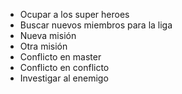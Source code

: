 * Ocupar a los super heroes
* Buscar nuevos miembros para la liga
* Nueva misión
* Otra misión
* Conflicto en master
* Conflicto en conflicto
* Investigar al enemigo
